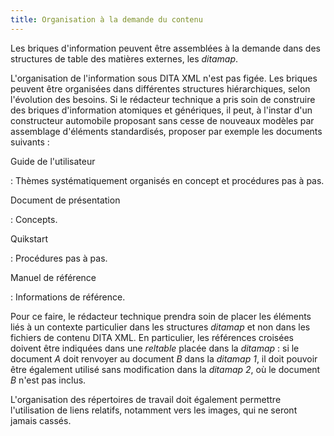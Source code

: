 ```yaml
---
title: Organisation à la demande du contenu
---
```



Les briques d'information peuvent être assemblées à la demande dans des
structures de table des matières externes, les *ditamap*.


L'organisation de l'information sous DITA XML n'est pas figée. Les
briques peuvent être organisées dans différentes structures
hiérarchiques, selon l'évolution des besoins. Si le rédacteur technique
a pris soin de construire des briques d'information atomiques et
génériques, il peut, à l'instar d'un constructeur automobile proposant
sans cesse de nouveaux modèles par assemblage d'éléments standardisés,
proposer par exemple les documents suivants :

Guide de l'utilisateur

:   Thèmes systématiquement organisés en concept et procédures pas à
    pas.

Document de présentation

:   Concepts.

Quikstart

:   Procédures pas à pas.

Manuel de référence

:   Informations de référence.

Pour ce faire, le rédacteur technique prendra soin de placer les
éléments liés à un contexte particulier dans les structures *ditamap* et
non dans les fichiers de contenu DITA XML. En particulier, les
références croisées doivent être indiquées dans une *reltable* placée
dans la *ditamap* : si le document *A* doit renvoyer au document *B*
dans la *ditamap* *1*, il doit pouvoir être également utilisé sans
modification dans la *ditamap* *2*, où le document *B* n'est pas
inclus.

L'organisation des répertoires de travail doit également permettre
l'utilisation de liens relatifs, notamment vers les images, qui ne
seront jamais cassés.
